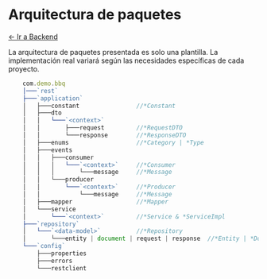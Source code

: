 # Arquitectura de paquetes

[← Ir a Backend](./../README.md)

La arquitectura de paquetes presentada es solo una plantilla. La implementación real variará según las necesidades
específicas de cada proyecto.

```javascript
    com.demo.bbq
    │───`rest`
    ├───`application`
    │   ├───constant                //*Constant
    │   ├───dto
    │   │   └───`<context>`
    │   │       ├───request         //*RequestDTO
    │   │       └───response        //*ResponseDTO
    │   ├───enums                   //*Category | *Type
    │   ├───events
    │   │   ├───consumer
    │   │   │   └───`<context>`     //*Consumer
    │   │   │       └───message     //*Message
    │   │   └───producer
    │   │       └───`<context>`     //*Producer
    │   │           └───message     //*Message
    │   ├───mapper                  //*Mapper
    │   └───service                 
    │       └───`<context>`         //*Service & *ServiceImpl
    ├───`repository`
    │   └───`<data-model>`          //*Repository
    │       └───entity | document | request | response  //*Entity | *Document | *RequestWrapper | *ResponseWrapper
    └───`config`
        ├───properties   
        ├───errors   
        └───restclient   
```